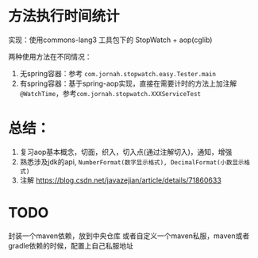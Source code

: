 # 方法执行时间统计 
实现：使用commons-lang3 工具包下的 StopWatch + aop(cglib)

两种使用方法在不同情况：
1. 无spring容器：参考 `com.jornah.stopwatch.easy.Tester.main`
2. 有spring容器：基于spring-aop实现，直接在需要计时的方法上加注解`@WatchTime`，参考`com.jornah.stopwatch.XXXServiceTest`


# 总结：
1. 复习aop基本概念，切面，织入，切入点(通过注解切入)，通知，增强
2. 熟悉涉及jdk的api, `NumberFormat(数字显示格式), DecimalFormat(小数显示格式)`
3. 注解 https://blog.csdn.net/javazejian/article/details/71860633


# TODO
封装一个maven依赖，放到中央仓库
或者自定义一个maven私服，maven或者gradle依赖的时候，配置上自己私服地址